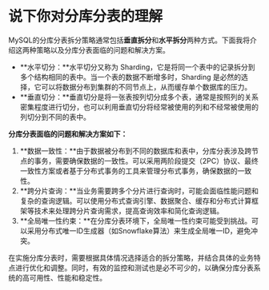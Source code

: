 # 说下你对分库分表的理解

MySQL的分库分表拆分策略通常包括**垂直拆分**和**水平拆分**两种方式。下面我将介绍这两种策略以及分库分表面临的问题和解决方案。

+ **水平切分：**水平切分又称为 Sharding，它是将同一个表中的记录拆分到多个结构相同的表中。当一个表的数据不断增多时，Sharding 是必然的选择，它可以将数据分布到集群的不同节点上，从而缓存单个数据库的压力。
+ **垂直切分：**垂直切分是将一张表按列切分成多个表，通常是按照列的关系密集程度进行切分，也可以利用垂直切分将经常被使用的列和不经常被使用的列切分到不同的表中。

**分库分表面临的问题和解决方案如下：**

1. **数据一致性：**由于数据被分布到不同的数据库和表中，分库分表涉及跨节点的事务，需要确保数据的一致性。可以采用两阶段提交（2PC）协议、最终一致性方案或者基于分布式事务的工具来管理分布式事务，确保数据的一致性。
2. **跨分片查询：**当业务需要跨多个分片进行查询时，可能会面临性能问题和复杂的查询逻辑。可以使用分布式查询引擎、数据聚合、缓存和分布式计算框架等技术来处理跨分片查询需求，提高查询效率和简化查询逻辑。
3. **全局唯一性约束：**在分库分表环境下，全局唯一性约束可能受到挑战。可以采用分布式唯一ID生成器（如Snowflake算法）来生成全局唯一ID，避免冲突。

在实施分库分表时，需要根据具体情况选择适合的拆分策略，并结合具体的业务特点进行优化和调整。同时，有效的监控和测试也是必不可少的，以确保分库分表系统的高可用性、性能和稳定性。
